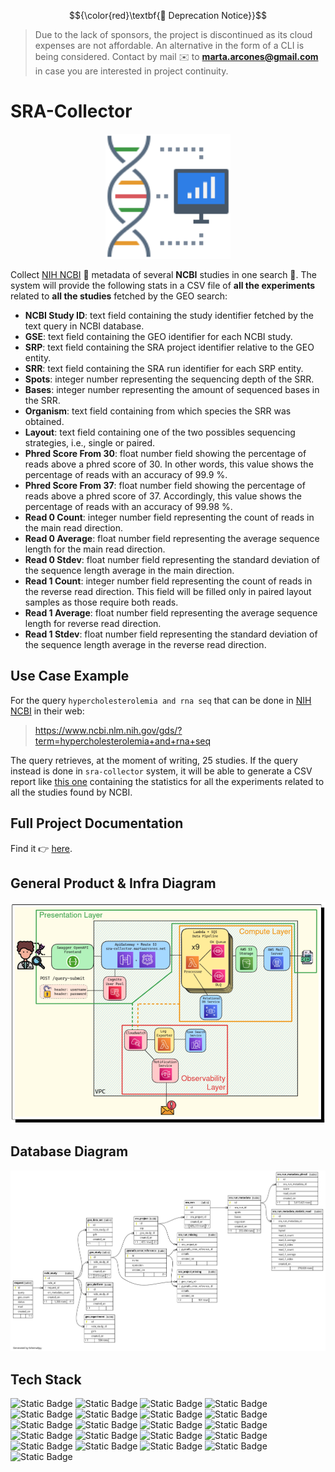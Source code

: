 $${\color{red}\textbf{📢 Deprecation Notice}}$$
> Due to the lack of sponsors, the project is discontinued as its cloud expenses are not affordable.
> An alternative in the form of a CLI is being considered.
> Contact by mail ✉️ to **marta.arcones@gmail.com** in case you are interested in project continuity.

# SRA-Collector

<p align="center">
  <img width="200" src="https://github.com/arcones/sra-collector/blob/update-docs/docs/bioinformaticsbyflaticon.png?raw=true" alt="SRA Collector Logo by Flaticon"/>
</p>

Collect [NIH NCBI](https://www.ncbi.nlm.nih.gov) 🧬 metadata of several **NCBI** studies in one search 🔮. The system will provide the following stats in a CSV file of **all the experiments** related to **all the studies** fetched by the GEO search:

* **NCBI Study ID**: text field containing the study identifier fetched by the text query in NCBI database.
* **GSE**: text field containing the GEO identifier for each NCBI study.
* **SRP**: text field containing the SRA project identifier relative to the GEO entity.
* **SRR**: text field containing the SRA run identifier for each SRP entity.
* **Spots**: integer number representing the sequencing depth of the SRR.
* **Bases**: integer number representing the amount of sequenced bases in the SRR.
* **Organism**: text field containing from which species the SRR was obtained.
* **Layout**: text field containing one of the two possibles sequencing strategies, i.e., single or paired.
* **Phred Score From 30**: float number field showing the percentage of reads above a phred score of 30. In other words, this value shows the percentage of reads with an accuracy of 99.9 %.
* **Phred Score From 37**: float number field showing the percentage of reads above a phred score of 37. Accordingly, this value shows the percentage of reads with an accuracy of 99.98 %.
* **Read 0 Count**: integer number field representing the count of reads in the main read direction.
* **Read 0 Average**: float number field representing the average sequence length for the main read direction.
* **Read 0 Stdev**: float number field representing the standard deviation of the sequence length average in the main direction.
* **Read 1 Count**: integer number field representing the count of reads in the reverse read direction. This field will be filled only in paired layout samples as those require both reads.
* **Read 1 Average**: float number field representing the average sequence length for reverse read direction.
* **Read 1 Stdev**: float number field representing the standard deviation of the sequence length average in the reverse read direction.

## Use Case Example

For the query `hypercholesterolemia and rna seq` that can be done in [NIH NCBI](https://www.ncbi.nlm.nih.gov) in their web:

> https://www.ncbi.nlm.nih.gov/gds/?term=hypercholesterolemia+and+rna+seq

The query retrieves, at the moment of writing, 25 studies. If the query instead is done in `sra-collector` system, it will be able to generate a CSV report like [this one](./docs/Report_bhBZZgrvliAEMcw=.csv) containing the statistics for all the experiments related to all the studies found by NCBI.

## Full Project Documentation

Find it 👉 [here](./docs/TFG_MartaArconesRodriguez_Final.pdf).

## General Product & Infra Diagram

![alt text](./docs/generalDiagramWithFlaticonIcons.png "Product & Infra Diagram")

## Database Diagram

![alt text](./db/diagram.png "Database diagram")

## Tech Stack

![Static Badge](https://img.shields.io/badge/Pycharm-yellow?logo=pycharm&logoColor=black)
![Static Badge](https://img.shields.io/badge/AWS-orange?logo=amazonaws)
![Static Badge](https://img.shields.io/badge/Python-blue?logo=python&logoColor=yellow)
![Static Badge](https://img.shields.io/badge/Terraform-lavender?logo=terraform)
![Static Badge](https://img.shields.io/badge/PostgreSQL-yellow?logo=postgresql)
![Static Badge](https://img.shields.io/badge/H2-violet?logo=adminer)
![Static Badge](https://img.shields.io/badge/docker-white?logo=docker)
![Static Badge](https://img.shields.io/badge/git-moccasin?logo=git)
![Static Badge](https://img.shields.io/badge/GHActions-black?logo=githubactions)
![Static Badge](https://img.shields.io/badge/Dependabot-deepskyblue?logo=dependabot)
![Static Badge](https://img.shields.io/badge/Swagger-brightgreen?logo=swagger&logoColor=white)
![Static Badge](https://img.shields.io/badge/OpenAPI-dimgray?logo=openapiinitiative)
![Static Badge](https://img.shields.io/badge/SchemaSpy-cornflowerblue?logo=amazondocumentdb&logoColor=black)
![Static Badge](https://img.shields.io/badge/pysradb-white?logo=scipy&logoColor=red)
![Static Badge](https://img.shields.io/badge/Flyway-red?logo=flyway)
![Static Badge](https://img.shields.io/badge/opensearch-blue?logo=opensearch)
![Static Badge](https://img.shields.io/badge/Precommit-white?logo=precommit)
![Static Badge](https://img.shields.io/badge/make-indigo?logo=cmake)
![Static Badge](https://img.shields.io/badge/SamCLI-orange?logo=amazonaws)
![Static Badge](https://img.shields.io/badge/bash-black?logo=gnubash&logoColor=chartreuse)
![Static Badge](https://img.shields.io/badge/Pytest-gold?logo=pytest&logoColor=black)
